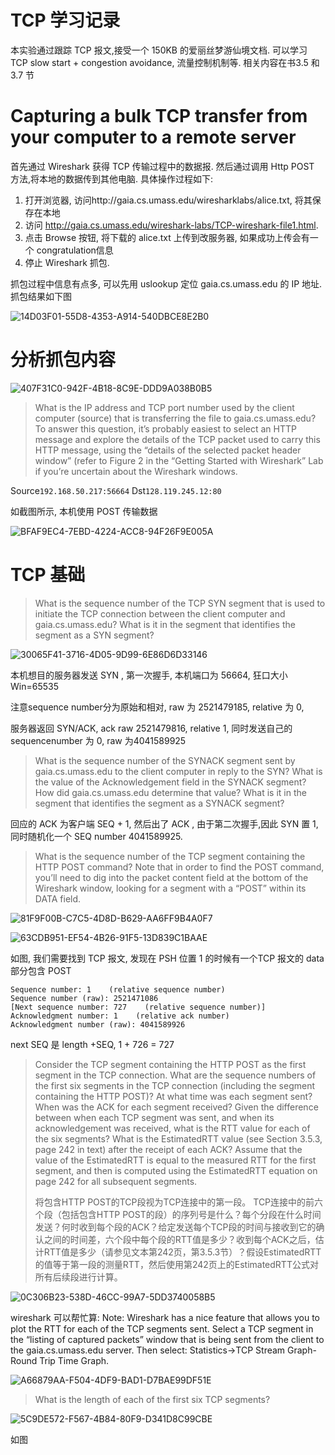 # TCP 学习记录

本实验通过跟踪 TCP 报文,接受一个 150KB 的爱丽丝梦游仙境文档. 可以学习 TCP slow start + congestion avoidance, 流量控制机制等. 相关内容在书3.5 和 3.7 节

# Capturing a bulk TCP transfer from your computer to a remote server

首先通过 Wireshark 获得 TCP 传输过程中的数据报. 然后通过调用 Http POST 方法,将本地的数据传到其他电脑. 具体操作过程如下:

1. 打开浏览器, 访问http://gaia.cs.umass.edu/wiresharklabs/alice.txt, 将其保存在本地
2. 访问 http://gaia.cs.umass.edu/wireshark-labs/TCP-wireshark-file1.html.
3. 点击 Browse 按钮, 将下载的 alice.txt 上传到改服务器, 如果成功上传会有一个 congratulation信息
4. 停止 Wireshark 抓包.

抓包过程中信息有点多, 可以先用 uslookup 定位 gaia.cs.umass.edu 的 IP 地址. 抓包结果如下图

![14D03F01-55D8-4353-A914-540DBCE8E2B0](img/tcp_alice.png)

# 分析抓包内容

![407F31C0-942F-4B18-8C9E-DDD9A038B0B5](img/tcp_alice_ack_fin.png)

> What is the IP address and TCP port number used by the client computer (source) that is transferring the file to gaia.cs.umass.edu? To answer this question, it’s probably easiest to select an HTTP message and explore the details of the TCP packet used to carry this HTTP message, using the “details of the selected packet header window” (refer to Figure 2 in the “Getting Started with Wireshark” Lab if you’re uncertain about the Wireshark windows.

Source`192.168.50.217:56664` Dst`128.119.245.12:80`

如截图所示, 本机使用 POST 传输数据

![BFAF9EC4-7EBD-4224-ACC8-94F26F9E005A](img/tcp_http_post.png)



# TCP 基础

> What is the sequence number of the TCP SYN segment that is used to initiate the TCP connection between the client computer and gaia.cs.umass.edu? What is it in the segment that identifies the segment as a SYN segment?

![30065F41-3716-4D05-9D99-6E86D6D33146](img/tcp_syn_1.png)

本机想目的服务器发送 SYN , 第一次握手, 本机端口为 56664, 狂口大小 Win=65535

注意sequence number分为原始和相对, raw 为 2521479185, relative 为 0,

服务器返回 SYN/ACK, ack raw 2521479816, relative 1, 同时发送自己的 sequencenumber 为 0, raw 为4041589925

> What is the sequence number of the SYNACK segment sent by gaia.cs.umass.edu to the client computer in reply to the SYN? What is the value of the Acknowledgement field in the SYNACK segment? How did gaia.cs.umass.edu determine that value? What is it in the segment that identifies the segment as a SYNACK segment?

回应的 ACK 为客户端 SEQ + 1, 然后出了 ACK , 由于第二次握手,因此 SYN 置 1, 同时随机化一个 SEQ number 4041589925.

> What is the sequence number of the TCP segment containing the HTTP POST command? Note that in order to find the POST command, you’ll need to dig into the packet content field at the bottom of the Wireshark window, looking for a segment with a “POST” within its DATA field.

![81F9F00B-C7C5-4D8D-B629-AA6FF9B4A0F7](img/tcp_http_post_2.png)

![63CDB951-EF54-4B26-91F5-13D839C1BAAE](img/tcp_post.png)

如图, 我们需要找到 TCP 报文, 发现在 PSH 位置 1 的时候有一个TCP 报文的 data 部分包含 POST

```
Sequence number: 1    (relative sequence number)
Sequence number (raw): 2521471086
[Next sequence number: 727    (relative sequence number)]
Acknowledgment number: 1    (relative ack number)
Acknowledgment number (raw): 4041589926
```

next SEQ 是 length +SEQ, 1 + 726 = 727

> Consider the TCP segment containing the HTTP POST as the first segment in the TCP connection. What are the sequence numbers of the first six segments in the TCP connection (including the segment containing the HTTP POST)? At what time was each segment sent? When was the ACK for each segment received? Given the difference between when each TCP segment was sent, and when its acknowledgement was received, what is the RTT value for each of the six segments? What is the EstimatedRTT value (see Section 3.5.3, page 242 in text) after the receipt of each ACK? Assume that the value of the EstimatedRTT is equal to the measured RTT for the first segment, and then is computed using the EstimatedRTT equation on page 242 for all subsequent segments.
>
> 将包含HTTP POST的TCP段视为TCP连接中的第一段。 TCP连接中的前六个段（包括包含HTTP POST的段）的序列号是什么？每个分段在什么时间发送？何时收到每个段的ACK？给定发送每个TCP段的时间与接收到它的确认之间的时间差，六个段中每个段的RTT值是多少？收到每个ACK之后，估计RTT值是多少（请参见文本第242页，第3.5.3节）？假设EstimatedRTT的值等于第一段的测量RTT，然后使用第242页上的EstimatedRTT公式对所有后续段进行计算。

![0C306B23-538D-46CC-99A7-5DD3740058B5](img/tcp_http_response.png)

wireshark 可以帮忙算: Note: Wireshark has a nice feature that allows you to plot the RTT for each of the TCP segments sent. Select a TCP segment in the “listing of captured packets” window that is being sent from the client to the gaia.cs.umass.edu server. Then select: Statistics->TCP Stream Graph-Round Trip Time Graph.

![A66879AA-F504-4DF9-BAD1-D7BAE99DF51E](img/rtt_time.png)

> What is the length of each of the first six TCP segments?

![5C9DE572-F567-4B84-80F9-D341D8C99CBE](img/length_first_six.png)

如图

